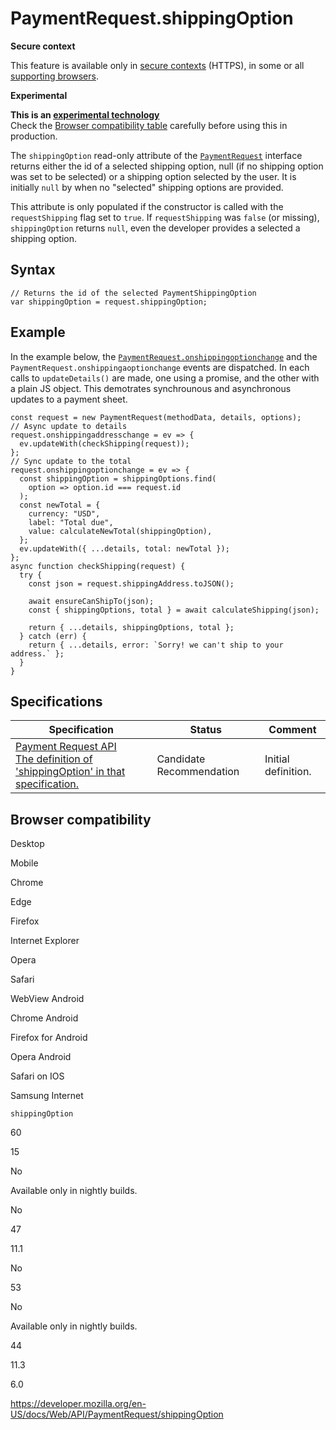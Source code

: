 # PaymentRequest.shippingOption

**Secure context**

This feature is available only in [secure contexts](https://developer.mozilla.org/en-US/docs/Web/Security/Secure_Contexts) (HTTPS), in some or all [supporting browsers](#browser_compatibility).

**Experimental**

**This is an [experimental technology](https://developer.mozilla.org/en-US/docs/MDN/Guidelines/Conventions_definitions#experimental)**  
Check the [Browser compatibility table](#browser_compatibility) carefully before using this in production.

The `shippingOption` read-only attribute of the [`PaymentRequest`](../paymentrequest) interface returns either the id of a selected shipping option, null (if no shipping option was set to be selected) or a shipping option selected by the user. It is initially `null` by when no "selected" shipping options are provided.

This attribute is only populated if the constructor is called with the `requestShipping` flag set to `true`. If `requestShipping` was `false` (or missing), `shippingOption` returns `null`, even the developer provides a selected a shipping option.

## Syntax

    // Returns the id of the selected PaymentShippingOption
    var shippingOption = request.shippingOption;

## Example

In the example below, the [`PaymentRequest.onshippingoptionchange`](onshippingoptionchange) and the <span class="page-not-created">`PaymentRequest.onshippingaoptionchange`</span> events are dispatched. In each calls to `updateDetails()` are made, one using a promise, and the other with a plain JS object. This demotrates synchrounous and asynchronous updates to a payment sheet.

    const request = new PaymentRequest(methodData, details, options);
    // Async update to details
    request.onshippingaddresschange = ev => {
      ev.updateWith(checkShipping(request));
    };
    // Sync update to the total
    request.onshippingoptionchange = ev => {
      const shippingOption = shippingOptions.find(
        option => option.id === request.id
      );
      const newTotal = {
        currency: "USD",
        label: "Total due",
        value: calculateNewTotal(shippingOption),
      };
      ev.updateWith({ ...details, total: newTotal });
    };
    async function checkShipping(request) {
      try {
        const json = request.shippingAddress.toJSON();

        await ensureCanShipTo(json);
        const { shippingOptions, total } = await calculateShipping(json);

        return { ...details, shippingOptions, total };
      } catch (err) {
        return { ...details, error: `Sorry! we can't ship to your address.` };
      }
    }

## Specifications

<table><thead><tr class="header"><th>Specification</th><th>Status</th><th>Comment</th></tr></thead><tbody><tr class="odd"><td><a href="https://w3c.github.io/payment-request/#shippingoption-attribute">Payment Request API<br />
<span class="small">The definition of 'shippingOption' in that specification.</span></a></td><td><span class="spec-cr">Candidate Recommendation</span></td><td>Initial definition.</td></tr></tbody></table>

## Browser compatibility

Desktop

Mobile

Chrome

Edge

Firefox

Internet Explorer

Opera

Safari

WebView Android

Chrome Android

Firefox for Android

Opera Android

Safari on IOS

Samsung Internet

`shippingOption`

60

15

No

Available only in nightly builds.

No

47

11.1

No

53

No

Available only in nightly builds.

44

11.3

6.0

<a href="https://developer.mozilla.org/en-US/docs/Web/API/PaymentRequest/shippingOption" class="_attribution-link">https://developer.mozilla.org/en-US/docs/Web/API/PaymentRequest/shippingOption</a>
